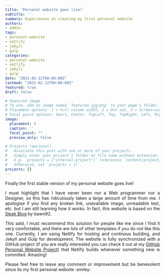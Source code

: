 ```yaml
---
title: 'Personal website goes live!'
subtitle: ''
summary: Experiences on creating my first personal website
authors:
- admin
tags:
- personal-website
- netlify
- jekyll
- gulp
categories:
- personal-website
- netlify
- jekyll
- gulp
date: "2021-02-12T00:00:00Z"
lastmod: "2021-02-12T00:00:00Z"
featured: true
draft: false

# Featured image
# To use, add an image named `featured.jpg/png` to your page's folder.
# Placement options: 1 = Full column width, 2 = Out-set, 3 = Screen-width
# Focal point options: Smart, Center, TopLeft, Top, TopRight, Left, Right, BottomLeft, Bottom, BottomRight
image:
  placement: 2
  caption: ''
  focal_point: ""
  preview_only: false

# Projects (optional).
#   Associate this post with one or more of your projects.
#   Simply enter your project's folder or file name without extension.
#   E.g. `projects = ["internal-project"]` references `content/project/deep-learning/index.md`.
#   Otherwise, set `projects = []`.
projects: []
---
```


<p align="justify">
Finally the first stable version of my personal website goes live!
</p>
<p align="justify">
I must highlight that I have never been nor a Web programmer nor a Designer, so this has ridiculously taken a large amount of time from me. I apologise if you find any broken link, unavailable image, unreadable text, etc. but I am still learning how it works. In fact, this website is based on the <a href="https://github.com/bawn92/sleek_blog" target="_blank">Sleek Blog</a> by bawn92.
</p>
<p align="justify">
This said, I must recommend this solution for people like me since I find it very comfortable, and there are lots of other templates if you do not like this one. Currently, I am using Netlify for hosting and continous building, and Jekyll and Gulp for development. The website is fully synchronized with a GitHub project (if you are really interested you can check it out at my <a href="https://github.com/ravindra-raut/personal-website" target="_blank">GitHub Personal Website Project</a>) that Netlify builds whenever something new is commited. Amazing!
</p>
<p align="justify">
Please feel free to leave any comment or improvement but be benevolent since its my first personal website :smiley:
</p>

